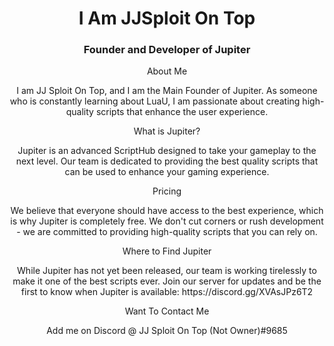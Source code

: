 <h1 align="center">I Am JJSploit On Top</h1>
<h3 align="center">Founder and Developer of Jupiter</h3>

<p align="center">
About Me
<p align="center">
I am JJ Sploit On Top, and I am the Main Founder of Jupiter. As someone who is constantly learning about LuaU, I am passionate about creating high-quality scripts that enhance the user experience.
<p align="center">
What is Jupiter?
<p align="center">
Jupiter is an advanced ScriptHub designed to take your gameplay to the next level. Our team is dedicated to providing the best quality scripts that can be used to enhance your gaming experience.
<p align="center">
Pricing
<p align="center">
We believe that everyone should have access to the best experience, which is why Jupiter is completely free. We don't cut corners or rush development - we are committed to providing high-quality scripts that you can rely on.
<p align="center">
Where to Find Jupiter
<p align="center">
While Jupiter has not yet been released, our team is working tirelessly to make it one of the best scripts ever. Join our server for updates and be the first to know when Jupiter is available: https://discord.gg/XVAsJPz6T2
<p align="center">
Want To Contact Me
<p align="center">
Add me on Discord @ JJ Sploit On Top (Not Owner)#9685
